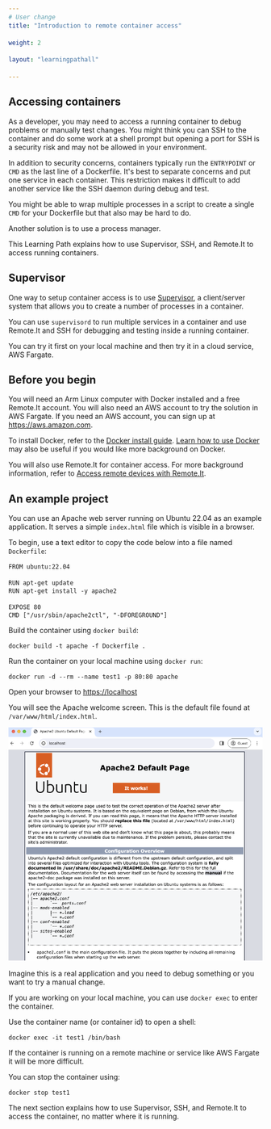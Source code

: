 ```yaml
---
# User change
title: "Introduction to remote container access"

weight: 2

layout: "learningpathall"

---
```


## Accessing containers

As a developer, you may need to access a running container to debug problems or manually test changes. You might think you can SSH to the container and do some work at a shell prompt but opening a port for SSH is a security risk and may not be allowed in your environment.

In addition to security concerns, containers typically run the `ENTRYPOINT` or `CMD` as the last line of a Dockerfile. It's best to separate concerns and put one service in each container. This restriction makes it difficult to add another service like the SSH daemon during debug and test. 

You might be able to wrap multiple processes in a script to create a single `CMD` for your Dockerfile but that also may be hard to do. 

Another solution is to use a process manager.

This Learning Path explains how to use Supervisor, SSH, and Remote.It to access running containers. 

## Supervisor

One way to setup container access is to use [Supervisor](http://supervisord.org/), a client/server system that allows you to create a number of processes in a container.

You can use `supervisord` to run multiple services in a container and use Remote.It and SSH for debugging and testing inside a running container.

You can try it first on your local machine and then try it in a cloud service, AWS Fargate.

## Before you begin

You will need an Arm Linux computer with Docker installed and a free Remote.It account. You will also need an AWS account to try the solution in AWS Fargate. If you need an AWS account, you can sign up at https://aws.amazon.com.

To install Docker, refer to the [Docker install guide](/install-guides/docker/). [Learn how to use Docker](/learning-paths/cross-platform/docker) may also be useful if you would like more background on Docker. 

You will also use Remote.It for container access. For more background information, refer to [Access remote devices with Remote.It](/learning-paths/cross-platform/remoteit/).

## An example project

You can use an Apache web server running on Ubuntu 22.04 as an example application. It serves a simple `index.html` file which is visible in a browser.

To begin, use a text editor to copy the code below into a file named `Dockerfile`:

```console
FROM ubuntu:22.04

RUN apt-get update
RUN apt-get install -y apache2

EXPOSE 80
CMD ["/usr/sbin/apache2ctl", "-DFOREGROUND"]
```

Build the container using `docker build`:

```console
docker build -t apache -f Dockerfile .
```

Run the container on your local machine using `docker run`:

```console
docker run -d --rm --name test1 -p 80:80 apache
```

Open your browser to [https://localhost](http://localhost)

You will see the Apache welcome screen. This is the default file found at `/var/www/html/index.html`.

![Apache #center](apache.png)

Imagine this is a real application and you need to debug something or you want to try a manual change.

If you are working on your local machine, you can use `docker exec` to enter the container.

Use the container name (or container id) to open a shell:

```console
docker exec -it test1 /bin/bash
```

If the container is running on a remote machine or service like AWS Fargate it will be more difficult. 

You can stop the container using:

```console
docker stop test1
```

The next section explains how to use Supervisor, SSH, and Remote.It to access the container, no matter where it is running.
